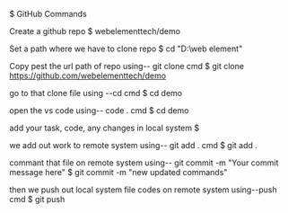 $ GitHub Commands 

Create a github repo 
$ webelementtech/demo

Set a path where we have to clone repo 
$ cd "D:\web element"

Copy pest the url path of repo using-- git clone cmd
$  git clone https://github.com/webelementtech/demo

go to that clone file using --cd cmd
$ cd demo

open the vs code using-- code . cmd
$ cd demo

add your task, code, any changes in local system
$

we add out work to remote system using-- git add . cmd
$ git add .

commant that file on remote system using-- git commit -m "Your commit message here"
$ git commit -m "new updated commands"

then we push out local system file codes on remote system using--push cmd
$ git push


